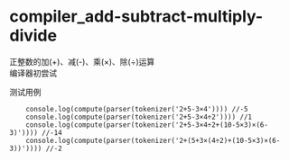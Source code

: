 # compiler_add-subtract-multiply-divide
正整数的加(+)、减(-)、乘(×)、除(÷)运算  
编译器初尝试   

测试用例

```
    console.log(compute(parser(tokenizer('2+5-3×4')))) //-5
    console.log(compute(parser(tokenizer('2+5-3×4÷2')))) //1
    console.log(compute(parser(tokenizer('2+5-3×4÷2+(10-5×3)×(6-3)')))) //-14
    console.log(compute(parser(tokenizer('2+(5+3×(4÷2)+(10-5×3)×(6-3))')))) //-2
```